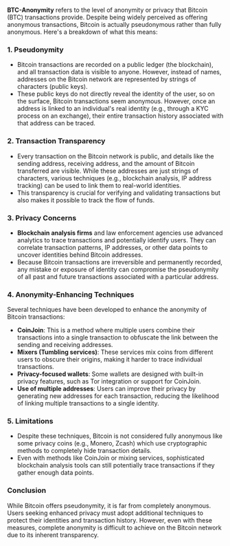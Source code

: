 **BTC-Anonymity** refers to the level of anonymity or privacy that Bitcoin (BTC) transactions provide. Despite being widely perceived as offering anonymous transactions, Bitcoin is actually pseudonymous rather than fully anonymous. Here's a breakdown of what this means:

### 1. **Pseudonymity**
   - Bitcoin transactions are recorded on a public ledger (the blockchain), and all transaction data is visible to anyone. However, instead of names, addresses on the Bitcoin network are represented by strings of characters (public keys).
   - These public keys do not directly reveal the identity of the user, so on the surface, Bitcoin transactions seem anonymous. However, once an address is linked to an individual's real identity (e.g., through a KYC process on an exchange), their entire transaction history associated with that address can be traced.

### 2. **Transaction Transparency**
   - Every transaction on the Bitcoin network is public, and details like the sending address, receiving address, and the amount of Bitcoin transferred are visible. While these addresses are just strings of characters, various techniques (e.g., blockchain analysis, IP address tracking) can be used to link them to real-world identities.
   - This transparency is crucial for verifying and validating transactions but also makes it possible to track the flow of funds.

### 3. **Privacy Concerns**
   - **Blockchain analysis firms** and law enforcement agencies use advanced analytics to trace transactions and potentially identify users. They can correlate transaction patterns, IP addresses, or other data points to uncover identities behind Bitcoin addresses.
   - Because Bitcoin transactions are irreversible and permanently recorded, any mistake or exposure of identity can compromise the pseudonymity of all past and future transactions associated with a particular address.

### 4. **Anonymity-Enhancing Techniques**
   Several techniques have been developed to enhance the anonymity of Bitcoin transactions:
   - **CoinJoin**: This is a method where multiple users combine their transactions into a single transaction to obfuscate the link between the sending and receiving addresses.
   - **Mixers (Tumbling services)**: These services mix coins from different users to obscure their origins, making it harder to trace individual transactions.
   - **Privacy-focused wallets**: Some wallets are designed with built-in privacy features, such as Tor integration or support for CoinJoin.
   - **Use of multiple addresses**: Users can improve their privacy by generating new addresses for each transaction, reducing the likelihood of linking multiple transactions to a single identity.

### 5. **Limitations**
   - Despite these techniques, Bitcoin is not considered fully anonymous like some privacy coins (e.g., Monero, Zcash) which use cryptographic methods to completely hide transaction details.
   - Even with methods like CoinJoin or mixing services, sophisticated blockchain analysis tools can still potentially trace transactions if they gather enough data points.

### Conclusion
While Bitcoin offers pseudonymity, it is far from completely anonymous. Users seeking enhanced privacy must adopt additional techniques to protect their identities and transaction history. However, even with these measures, complete anonymity is difficult to achieve on the Bitcoin network due to its inherent transparency.